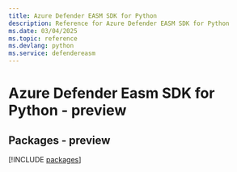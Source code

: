 ```yaml
---
title: Azure Defender EASM SDK for Python
description: Reference for Azure Defender EASM SDK for Python
ms.date: 03/04/2025
ms.topic: reference
ms.devlang: python
ms.service: defendereasm
---
```

# Azure Defender Easm SDK for Python - preview
## Packages - preview
[!INCLUDE [packages](defender-easm-index.md)]